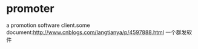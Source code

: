 # promoter
a  promotion software client.some document:http://www.cnblogs.com/langtianya/p/4597888.html
一个群发软件
